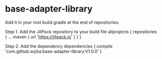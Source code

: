 # base-adapter-library

Add it in your root build.gradle at the end of repositories:

Step 1. Add the JitPack repository to your build file
allprojects {
		repositories {
			...
			maven { url 'https://jitpack.io' }
		}
	}


Step 2. Add the dependency
	dependencies {
	        compile 'com.github.wyba:base-adapter-library:V1.0.0'
	}